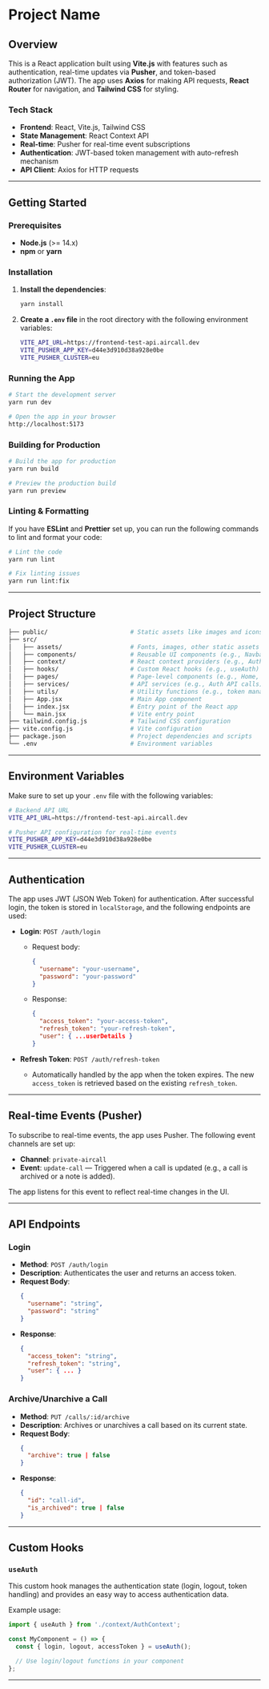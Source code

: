 # **Project Name**

## Overview

This is a React application built using **Vite.js** with features such as authentication, real-time updates via **Pusher**, and token-based authorization (JWT). The app uses **Axios** for making API requests, **React Router** for navigation, and **Tailwind CSS** for styling.

### Tech Stack

- **Frontend**: React, Vite.js, Tailwind CSS
- **State Management**: React Context API
- **Real-time**: Pusher for real-time event subscriptions
- **Authentication**: JWT-based token management with auto-refresh mechanism
- **API Client**: Axios for HTTP requests

---

## Getting Started

### Prerequisites

- **Node.js** (>= 14.x)
- **npm** or **yarn**

### Installation

1. **Install the dependencies**:
   ```bash
   yarn install
   ```

2. **Create a `.env` file** in the root directory with the following environment variables:

   ```bash
   VITE_API_URL=https://frontend-test-api.aircall.dev
   VITE_PUSHER_APP_KEY=d44e3d910d38a928e0be
   VITE_PUSHER_CLUSTER=eu
   ```

### Running the App

```bash
# Start the development server
yarn run dev

# Open the app in your browser
http://localhost:5173
```

### Building for Production

```bash
# Build the app for production
yarn run build

# Preview the production build
yarn run preview
```

### Linting & Formatting

If you have **ESLint** and **Prettier** set up, you can run the following commands to lint and format your code:

```bash
# Lint the code
yarn run lint

# Fix linting issues
yarn run lint:fix
```

---

## Project Structure

```bash
├── public/                       # Static assets like images and icons
├── src/
│   ├── assets/                   # Fonts, images, other static assets
│   ├── components/               # Reusable UI components (e.g., Navbar, Button)
│   ├── context/                  # React context providers (e.g., AuthContext)
│   ├── hooks/                    # Custom React hooks (e.g., useAuth)
│   ├── pages/                    # Page-level components (e.g., Home, Login)
│   ├── services/                 # API services (e.g., Auth API calls)
│   ├── utils/                    # Utility functions (e.g., token management)
│   ├── App.jsx                   # Main App component
│   ├── index.jsx                 # Entry point of the React app
│   └── main.jsx                  # Vite entry point
├── tailwind.config.js            # Tailwind CSS configuration
├── vite.config.js                # Vite configuration
├── package.json                  # Project dependencies and scripts
└── .env                          # Environment variables
```

---

## Environment Variables

Make sure to set up your `.env` file with the following variables:

```bash
# Backend API URL
VITE_API_URL=https://frontend-test-api.aircall.dev

# Pusher API configuration for real-time events
VITE_PUSHER_APP_KEY=d44e3d910d38a928e0be
VITE_PUSHER_CLUSTER=eu
```

---

## Authentication

The app uses JWT (JSON Web Token) for authentication. After successful login, the token is stored in `localStorage`, and the following endpoints are used:

- **Login**: `POST /auth/login`
  - Request body:
    ```json
    {
      "username": "your-username",
      "password": "your-password"
    }
    ```
  - Response:
    ```json
    {
      "access_token": "your-access-token",
      "refresh_token": "your-refresh-token",
      "user": { ...userDetails }
    }
    ```

- **Refresh Token**: `POST /auth/refresh-token`
  - Automatically handled by the app when the token expires. The new `access_token` is retrieved based on the existing `refresh_token`.

---

## Real-time Events (Pusher)

To subscribe to real-time events, the app uses Pusher. The following event channels are set up:

- **Channel**: `private-aircall`
- **Event**: `update-call` — Triggered when a call is updated (e.g., a call is archived or a note is added).

The app listens for this event to reflect real-time changes in the UI.

---

## API Endpoints

### **Login**
- **Method**: `POST /auth/login`
- **Description**: Authenticates the user and returns an access token.
- **Request Body**:
  ```json
  {
    "username": "string",
    "password": "string"
  }
  ```
- **Response**:
  ```json
  {
    "access_token": "string",
    "refresh_token": "string",
    "user": { ... }
  }
  ```

### **Archive/Unarchive a Call**
- **Method**: `PUT /calls/:id/archive`
- **Description**: Archives or unarchives a call based on its current state.
- **Request Body**:
  ```json
  {
    "archive": true | false
  }
  ```
- **Response**:
  ```json
  {
    "id": "call-id",
    "is_archived": true | false
  }
  ```

---

## Custom Hooks

### `useAuth`

This custom hook manages the authentication state (login, logout, token handling) and provides an easy way to access authentication data.

Example usage:

```js
import { useAuth } from './context/AuthContext';

const MyComponent = () => {
  const { login, logout, accessToken } = useAuth();

  // Use login/logout functions in your component
};
```

---